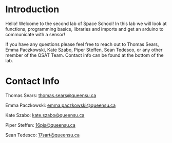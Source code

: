 # Introduction

Hello! Welcome to the second lab of Space School! In this lab we will look at functions, programming basics, libraries and imports and get an arduino to communicate with a sensor!

If you have any questions please feel free to reach out to Thomas Sears, Emma Paczkowski, Kate Szabo, Piper Steffen, Sean Tedesco, or any other member of the QSAT Team. Contact info can be found at the bottom of the lab. 









# Contact Info 

Thomas Sears: thomas.sears@queensu.ca

Emma Paczkowski: emma.paczkowski@queensu.ca

Kate Szabo: kate.szabo@queensu.ca

Piper Steffen: 16pis@queensu.ca

Sean Tedesco: 17sart@queensu.ca
